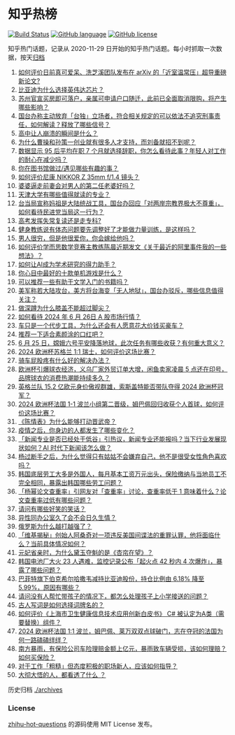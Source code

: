 # 知乎热榜
[![Build Status](https://github.com/ToWeLong/zhihu-hot-questions/workflows/CI/badge.svg)](https://github.com/ToWeLong/zhihu-hot-questions/actions)
[![GitHub language](https://img.shields.io/badge/language-golang-orange.svg)](https://golang.org/)
[![GitHub license](https://img.shields.io/github/license/ToWeLong/zhihu-hot-questions)](https://github.com/ToWeLong/zhihu-hot-questions/blob/main/LICENSE)

知乎热门话题，记录从 2020-11-29 日开始的知乎热门话题。每小时抓取一次数据，按天[归档](./archives)

<!-- BEGIN -->

1. [如何评价日前真可爱呆、洗芝溪团队发布在 arXiv 的「近室温常压」超导重磅新论文?](https://www.zhihu.com/question/659946224)
1. [比亚迪为什么选择英伟达芯片？](https://www.zhihu.com/question/659704295)
1. [苏州官宣买房即可落户，亲属可申请户口随迁，此前已全面取消限购，将产生哪些影响？](https://www.zhihu.com/question/659901912)
1. [国台办称主动放弃「台独」立场者，符合相关规定的可以依法不追究刑事责任，如何解读？释放了哪些信号？](https://www.zhihu.com/question/659956469)
1. [高中让人崩溃的瞬间是什么？](https://www.zhihu.com/question/487981566)
1. [为什么曹操和孙策一创业就有很多人才支持，而刘备就招不到呢？](https://www.zhihu.com/question/659859964)
1. [数据显示 95 后平均在职 7 个月就选择辞职，你怎么看待此事？年轻人对工作的耐心在减少吗？](https://www.zhihu.com/question/659965209)
1. [你在图书馆做过/遇见哪些有趣的事？](https://www.zhihu.com/question/23194847)
1. [如何评价尼康 NIKKOR Z 35mm f/1.4 镜头？](https://www.zhihu.com/question/659960476)
1. [婆婆逼走前妻会对男人的第二任老婆好吗？](https://www.zhihu.com/question/659758416)
1. [天津大学有哪些值得就读的专业？](https://www.zhihu.com/question/326210125)
1. [台当局宣称妈祖是大陆统战工具，国台办回应「对两岸宗教界极大不尊重」，如何看待民进党当局这一行为？](https://www.zhihu.com/question/659954332)
1. [高考发挥失常复读还是走专科?](https://www.zhihu.com/question/659791277)
1. [健身教练说有体态问题要先调整好了才能做力量训练，是这样吗？](https://www.zhihu.com/question/658967414)
1. [男人很穷，但是他很爱你，你会嫁给他吗？](https://www.zhihu.com/question/659913710)
1. [如何评价学而思数学竞赛主教练陈晨近期发文《关于最近的阿里事件我的一些想法》？](https://www.zhihu.com/question/659836746)
1. [如何让AI成为学术研究的得力助手？](https://www.zhihu.com/question/659952973)
1. [你心目中最好的十款单机游戏是什么？](https://www.zhihu.com/question/479719590)
1. [可以推荐一些有助于文学入门的书籍吗？](https://www.zhihu.com/question/659280739)
1. [美军称若大陆攻台，美方将台海变「无人地狱」，国台办驳斥，哪些信息值得关注？](https://www.zhihu.com/question/659964858)
1. [做深蹲为什么膝盖不能超过脚尖？](https://www.zhihu.com/question/655115845)
1. [如何看待 2024 年 6 月 26日 A 股市场行情？](https://www.zhihu.com/question/659944159)
1. [车只是一个代步工具，为什么还会有人愿意花大价钱买豪车？](https://www.zhihu.com/question/658432442)
1. [推荐一下适合素颜涂的口红吧？](https://www.zhihu.com/question/657586649)
1. [6 月 25 日，嫦娥六号平安降落地球，此次任务有哪些收获？有何重大意义？](https://www.zhihu.com/question/659859962)
1. [2024 欧洲杯苏格兰 1:1 瑞士，如何评价这场比赛？](https://www.zhihu.com/question/659327632)
1. [骑车屁股疼有什么好的解决办法？](https://www.zhihu.com/question/658391381)
1. [欧洲杯引爆球衣经济，义乌厂家外贸订单大增，闲鱼卖家凌晨 5 点还在印号，品牌球衣的消费热潮能持续多久？](https://www.zhihu.com/question/658894700)
1. [英格兰队 15.2 亿欧元身价傲视群雄，索斯盖特能否带队夺得 2024 欧洲杯冠军？](https://www.zhihu.com/question/658746654)
1. [2024 欧洲杯法国 1-1 波兰小组第二晋级，姆巴佩回归收获个人首球，如何评价这场比赛？](https://www.zhihu.com/question/659867358)
1. [《陈情表》为什么能够打动晋武帝？](https://www.zhihu.com/question/654468108)
1. [疫情之后，你身边的人都发生了哪些变化？](https://www.zhihu.com/question/659478012)
1. [「新闻专业是否已经处于低谷」引热议，新闻专业还能报吗？当下行业发展现状如何？AI 时代下新闻该怎么做？](https://www.zhihu.com/question/659893570)
1. [杨过断手之后，为什么觉得只有姑姑不会嫌弃自己，他不是很受女性角色喜欢吗？](https://www.zhihu.com/question/657165570)
1. [韩国底层劳工大多是外国人，每月基本工资万元出头，保险缴纳与当地员工不完全相同，暴露出韩国哪些劳工问题？](https://www.zhihu.com/question/659945370)
1. [「杨幂论文查重率」引网友对「查重率」讨论，查重率低于 1 意味着什么？论文查重率过低有哪些问题？](https://www.zhihu.com/question/659852076)
1. [请问有哪些好笑的笑话？](https://www.zhihu.com/question/658173825)
1. [异性同办公室久了会不会日久生情？](https://www.zhihu.com/question/659807021)
1. [俄罗斯为什么越打越强了？](https://www.zhihu.com/question/654002739)
1. [「维基揭秘」创始人阿桑奇对一项违反美国间谍法的重罪认罪，他将面临什么？当前具体情况如何？](https://www.zhihu.com/question/659832622)
1. [元妃省亲时，为什么黛玉夺魁的是《杏帘在望》？](https://www.zhihu.com/question/624656107)
1. [韩国电池厂大火 23 人遇难，监控记录公布「起火点 42 秒内 4 次爆炸」，暴露了哪些问题？](https://www.zhihu.com/question/659908406)
1. [巴菲特旗下伯克希尔哈撒韦减持比亚迪股份，持仓比例由 6.18% 降至 5.99%，原因有哪些？](https://www.zhihu.com/question/659901894)
1. [请问没有人帮忙带孩子的情况下，都怎么处理孩子上小学接送的问题？](https://www.zhihu.com/question/655353628)
1. [古人写词是如何选择词牌名的？](https://www.zhihu.com/question/658541555)
1. [如何评价《上海市卫生健康信息技术应用创新白皮书》 C# 被认定为A类（需要替换）组件？](https://www.zhihu.com/question/659893694)
1. [2024 欧洲杯法国 1:1 波兰，姆巴佩、莱万双双点球破门，志在夺冠的法国为何一路磕磕绊绊？](https://www.zhihu.com/question/659921067)
1. [南方暴雨，有保险公司车险理赔金额上亿元，暴雨致车辆受损，该如何理赔？如何买保险？](https://www.zhihu.com/question/659944468)
1. [对于工作「粗糙」但态度积极的职场新人，应该如何指导？](https://www.zhihu.com/question/658821442)
1. [大彻大悟的人，都看透了什么 ？](https://www.zhihu.com/question/659733012)

<!-- END -->

历史归档 [./archives](./archives)


### License
[zhihu-hot-questions](https://github.com/towelong/zhihu-hot-questions) 的源码使用 MIT License 发布。
